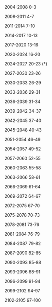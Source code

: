 2004-2008 0-3

2008-2011 4-7

2011-2014 7-10

2014-2017 10-13

2017-2020 13-16

2020-2024 16-20

2024-2027 20-23 (*)

2027-2030 23-26

2030-2033 26-29

2033-2036 29-31

2036-2039 31-34

2039-2042 34-37

2042-2045 37-40

2045-2048 40-43

                                                                                                                                         

2051-2054 46-49

2054-2057 49-52

2057-2060 52-55

2060-2063 55-58

2063-2066 58-61

2066-2069 61-64

2069-2072 64-67

2072-2075 67-70

2075-2078 70-73

2078-2081 73-76

2081-2084 76-79

2084-2087 79-82

2087-2090 82-85

2090-2093 85-88

2093-2096 88-91

2096-2099 91-94

2099-2102 94-97

2102-2105 97-100